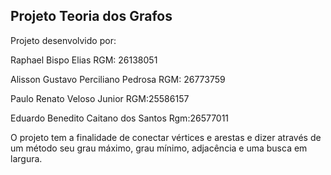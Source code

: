 ## Projeto Teoria dos Grafos

Projeto desenvolvido por:

Raphael Bispo Elias RGM: 26138051

Alisson Gustavo Perciliano Pedrosa RGM: 26773759 

Paulo Renato Veloso Junior RGM:25586157

Eduardo Benedito Caitano dos Santos Rgm:26577011


O projeto tem a finalidade de conectar vértices e arestas e dizer através de um método seu grau máximo, grau mínimo, adjacência e uma busca em largura.
